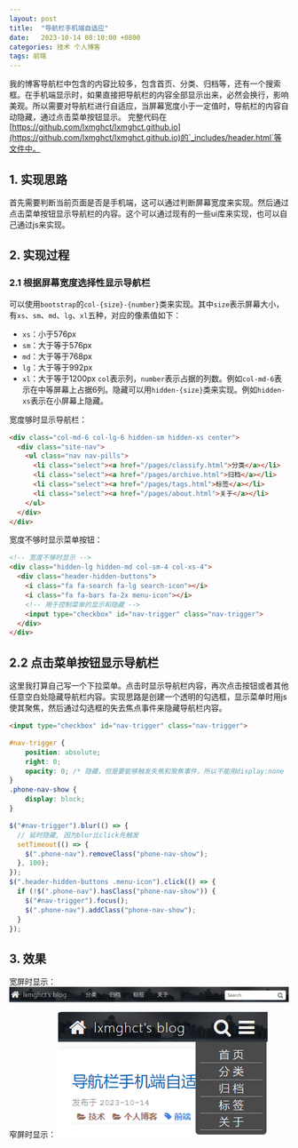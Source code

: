 ```yaml
---
layout: post
title:  "导航栏手机端自适应"
date:   2023-10-14 08:10:00 +0800
categories: 技术 个人博客
tags: 前端
---
```

我的博客导航栏中包含的内容比较多，包含首页、分类、归档等，还有一个搜索框。在手机端显示时，如果直接把导航栏的内容全部显示出来，必然会换行，影响美观。所以需要对导航栏进行自适应，当屏幕宽度小于一定值时，导航栏的内容自动隐藏，通过点击菜单按钮显示。
完整代码在[https://github.com/lxmghct/lxmghct.github.io](https://github.com/lxmghct/lxmghct.github.io)的`_includes/header.html`等文件中。

## 1. 实现思路
首先需要判断当前页面是否是手机端，这可以通过判断屏幕宽度来实现。然后通过点击菜单按钮显示导航栏的内容。这个可以通过现有的一些ui库来实现，也可以自己通过js来实现。

## 2. 实现过程
### 2.1 根据屏幕宽度选择性显示导航栏
可以使用`bootstrap`的`col-{size}-{number}`类来实现。其中`size`表示屏幕大小，有`xs`、`sm`、`md`、`lg`、`xl`五种，对应的像素值如下：
- `xs`：小于576px
- `sm`：大于等于576px
- `md`：大于等于768px
- `lg`：大于等于992px
- `xl`：大于等于1200px
`col`表示列，`number`表示占据的列数。例如`col-md-6`表示在中等屏幕上占据6列。隐藏可以用`hidden-{size}`类来实现。例如`hidden-xs`表示在小屏幕上隐藏。

宽度够时显示导航栏：
```html
<div class="col-md-6 col-lg-6 hidden-sm hidden-xs center">
  <div class="site-nav">
    <ul class="nav nav-pills">
      <li class="select"><a href="/pages/classify.html">分类</a></li>
      <li class="select"><a href="/pages/archive.html">归档</a></li>
      <li class="select"><a href="/pages/tags.html">标签</a></li>
      <li class="select"><a href="/pages/about.html">关于</a></li>
    </ul>
  </div>
</div>
```
宽度不够时显示菜单按钮：
```html
<!-- 宽度不够时显示 -->
<div class="hidden-lg hidden-md col-sm-4 col-xs-4">
  <div class="header-hidden-buttons">
    <i class="fa fa-search fa-lg search-icon"></i>
    <i class="fa fa-bars fa-2x menu-icon"></i>
    <!-- 用于控制菜单的显示和隐藏 -->
    <input type="checkbox" id="nav-trigger" class="nav-trigger">
  </div>
</div>
```

## 2.2 点击菜单按钮显示导航栏
这里我打算自己写一个下拉菜单。点击时显示导航栏内容，再次点击按钮或者其他任意空白处隐藏导航栏内容。实现思路是创建一个透明的勾选框，显示菜单时用js使其聚焦，然后通过勾选框的失去焦点事件来隐藏导航栏内容。

```html
<input type="checkbox" id="nav-trigger" class="nav-trigger">
```
```css
#nav-trigger {
    position: absolute;
    right: 0;
    opacity: 0; /* 隐藏，但是要能够触发失焦和聚焦事件，所以不能用display:none */
}
.phone-nav-show {
    display: block;
}
```
```javascript
$("#nav-trigger").blur(() => {
  // 延时隐藏, 因为blur比click先触发
  setTimeout(() => {
    $(".phone-nav").removeClass("phone-nav-show");
  }, 100);
});
$(".header-hidden-buttons .menu-icon").click(() => {
  if (!$(".phone-nav").hasClass("phone-nav-show")) {
    $("#nav-trigger").focus();
    $(".phone-nav").addClass("phone-nav-show");
  }
});
```

## 3. 效果
宽屏时显示：
![宽屏时显示](/post_assets/images/2023/10/14-nav-large-screen.png)

窄屏时显示：
![窄屏时显示](/post_assets/images/2023/10/14-nav-small-screen.png)

